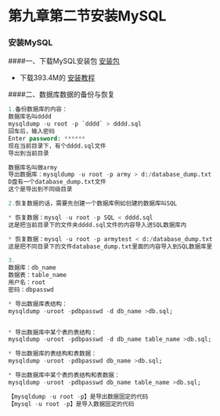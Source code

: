 # 第九章第二节安装MySQL

### 安装MySQL
####一、下载MySQL安装包
[安装包](https://dev.mysql.com/downloads/windows/installer/8.0.html)
* 下载393.4M的
[安装教程](https://www.cnblogs.com/ZengJiaLin/p/11332561.html)

####二、数据库数据的备份与恢复
```sql
1.备份数据库的内容：
数据库名叫dddd
mysqldump -u root -p `dddd` > dddd.sql
回车后，输入密码
Enter password: ******
现在当前目录下，有个dddd.sql文件
导出到当前目录

数据库名叫做army
导出数据库：mysqldump -u root -p army > d:/database_dump.txt
D盘有一个database_dump.txt文件
这个是导出到不同级目录

2.恢复数据的话，需要先创建一个数据库例如创建的数据库叫SQL

* 恢复数据：mysql -u root -p SQL < dddd.sql
这是把当前目录下的文件夹dddd.sql文件的内容导入进SQL数据库内

* 恢复数据：mysql -u root -p armytest < d:/database_dump.txt
这是把不同目录下的文件database_dump.txt里面的内容导入到SQL数据库里

3.
数据库：db_name 
数据表：table_name 
用户名：root 
密码：dbpasswd

* 导出数据库表结构：
mysqldump -uroot -pdbpasswd -d db_name >db.sql;


* 导出数据库中某个表的表结构：
mysqldump -uroot -pdbpasswd -d db_name table_name >db.sql;

* 导出数据库的表结构和表数据：
mysqldump -uroot -pdbpasswd db_name >db.sql;

* 导出数据库中某个表的表结构和表数据：
mysqldump -uroot -pdbpasswd db_name table_name >db.sql;

【mysqldump -u root -p】是导出数据固定的代码
【mysql -u root -p】是导入数据固定的代码
```

